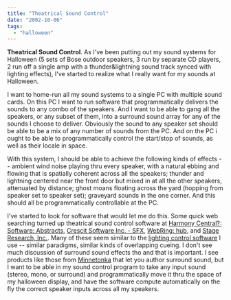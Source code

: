```yaml
---
title: "Theatrical Sound Control"
date: "2002-10-06"
tags: 
  - "halloween"
---
```


**Theatrical Sound Control**. As I've been putting out my sound systems for Halloween (5 sets of Bose outdoor speakers, 3 run by separate CD players, 2 run off a single amp with a thunder&lightning sound track synced with lighting effects), I've started to realize what I really want for my sounds at Halloween.

I want to home-run all my sound systems to a single PC with multiple sound cards. On this PC I want to run software that programmatically delivers the sounds to any combo of the speakers. And I want to be able to gang all the speakers, or any subset of them, into a surround sound array for any of the sounds I choose to deliver. Obviously the sound to any speaker set should be able to be a mix of any number of sounds from the PC. And on the PC i ought to be able to programmatically control the start/stop of sounds, as well as their locale in space.

With this system, I should be able to achieve the following kinds of effects -- ambient wind noise playing thru every speaker, with a natural ebbing and flowing that is spatially coherent across all the speakers; thunder and lightning centered near the front door but mixed in at all the other speakers, attenuated by distance; ghost moans floating across the yard (hopping from speaker set to speaker set); graveyard sounds in the one corner. And this should all be programmatically controllable at the PC.

I've started to look for software that would let me do this. Some quick web searching turned up theatrical sound control software at [Harmony Central?: Software: Abstracts](http://www.harmony-central.com/Software/Windows/jambient-free.html), [Crescit Software Inc. - SFX](http://www.crescit.com/products/css01.htm), [WebRing: hub](http://v.webring.com/hub?ring=tsound&list&page=1), and [Stage Research, Inc.](http://www.stageresearch.com/toolbar.asp). Many of these seem similar to the [lighting control software](http://www.rosco-ca.com/products/dimming/horizon.html) I use -- similar paradigms, similar kinds of overlapping cueing. I don't see much discussion of surround sound effects tho and that is important. I see products like those from [Minnetonka](http://www.minnetonkaaudio.com/Products_3.htm) that let you author surround sound, but I want to be able in my sound control program to take any input sound (stereo, mono, or surround) and programmatically move it thru the space of my halloween display, and have the software compute automatically on the fly the correct speaker inputs across all my speakers.
